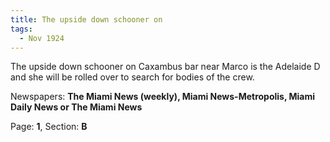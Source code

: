 ```yaml
---  
title: The upside down schooner on  
tags:  
  - Nov 1924  
---  
```

  
The upside down schooner on Caxambus bar near Marco is the Adelaide D and she will be rolled over to search for bodies of the crew.  
  
Newspapers: **The Miami News (weekly), Miami News-Metropolis, Miami Daily News or The Miami News**  
  
Page: **1**, Section: **B** 
